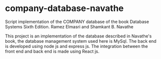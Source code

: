# company-database-navathe
Script implementation of the COMPANY database of the book Database Systems Sixth Edition. Ramez Elmasri and Shamkant B. Navathe

This project is an implementation of the database described in Navathe's book, the database management system used here is MySql.
The back end is developed using node js and express js.
The integration between the front end and back end is made using React js.
